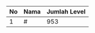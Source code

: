 | No | Nama            | Jumlah Level |
|----|-----------------|--------------|
| 1  | #    |    953        |
